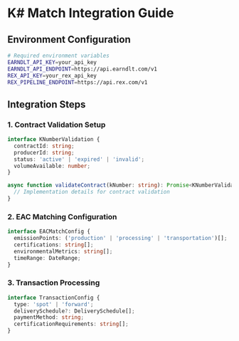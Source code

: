 
# K# Match Integration Guide

## Environment Configuration

```bash
# Required environment variables
EARNDLT_API_KEY=your_api_key
EARNDLT_API_ENDPOINT=https://api.earndlt.com/v1
REX_API_KEY=your_rex_api_key
REX_PIPELINE_ENDPOINT=https://api.rex.com/v1
```

## Integration Steps

### 1. Contract Validation Setup

```typescript
interface KNumberValidation {
  contractId: string;
  producerId: string;
  status: 'active' | 'expired' | 'invalid';
  volumeAvailable: number;
}

async function validateContract(kNumber: string): Promise<KNumberValidation> {
  // Implementation details for contract validation
}
```

### 2. EAC Matching Configuration

```typescript
interface EACMatchConfig {
  emissionPoints: ('production' | 'processing' | 'transportation')[];
  certifications: string[];
  environmentalMetrics: string[];
  timeRange: DateRange;
}
```

### 3. Transaction Processing

```typescript
interface TransactionConfig {
  type: 'spot' | 'forward';
  deliverySchedule?: DeliverySchedule[];
  paymentMethod: string;
  certificationRequirements: string[];
}
```
